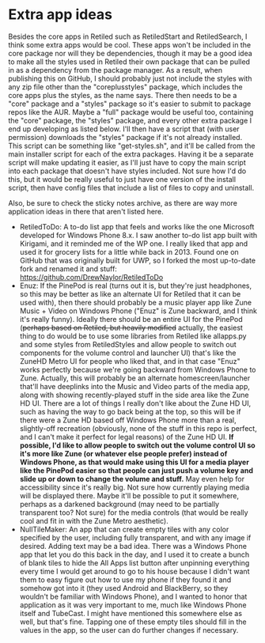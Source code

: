 # Extra app ideas

Besides the core apps in Retiled such as RetiledStart and RetiledSearch, I think some extra apps would be cool. These apps won't be included in the core package nor will they be dependencies, though it may be a good idea to make all the styles used in Retiled their own package that can be pulled in as a dependency from the package manager. As a result, when publishing this on GitHub, I should probably just not include the styles with any zip file other than the "coreplusstyles" package, which includes the core apps plus the styles, as the name says. There then needs to be a "core" package and a "styles" package so it's easier to submit to package repos like the AUR. Maybe a "full" package would be useful too, containing the "core" package, the "styles" package, and every other extra package I end up developing as listed below. I'll then have a script that (with user permission) downloads the "styles" package if it's not already installed. This script can be something like "get-styles.sh", and it'll be called from the main installer script for each of the extra packages. Having it be a separate script will make updating it easier, as I'll just have to copy the main script into each package that doesn't have styles included. Not sure how I'd do this, but it would be really useful to just have one version of the install script, then have config files that include a list of files to copy and uninstall.

Also, be sure to check the sticky notes archive, as there are way more application ideas in there that aren't listed here.

- RetiledToDo: A to-do list app that feels and works like the one Microsoft developed for Windows Phone 8.x. I saw another to-do list app built with Kirigami, and it reminded me of the WP one. I really liked that app and used it for grocery lists for a little while back in 2013. Found one on GitHub that was originally built for UWP, so I forked the most up-to-date fork and renamed it and stuff: https://github.com/DrewNaylor/RetiledToDo
- Enuz: If the PinePod is real (turns out it is, but they're just headphones, so this may be better as like an alternate UI for Retiled that it can be used with), then there should probably be a music player app like Zune Music + Video on Windows Phone ("Enuz" is Zune backward, and I think it's really funny). Ideally there should be an entire UI for the PinePod (~~perhaps based on Retiled, but heavily modified~~ actually, the easiest thing to do would be to use some libraries from Retiled like allapps.py and some styles from RetiledStyles and allow people to switch out components for the volume control and launcher UI) that's like the ZuneHD Metro UI for people who liked that, and in that case "Enuz" works perfectly because we're going backward from Windows Phone to Zune. Actually, this will probably be an alternate homescreen/launcher that'll have deeplinks into the Music and Video parts of the media app, along with showing recently-played stuff in the side area like the Zune HD UI. There are a lot of things I really don't like about the Zune HD UI, such as having the way to go back being at the top, so this will be if there were a Zune HD based off Windows Phone more than a real, slightly-off recreation (obviously, none of the stuff in this repo is perfect, and I can't make it perfect for legal reasons) of the Zune HD UI. **If possible, I'd like to allow people to switch out the volume control UI so it's more like Zune (or whatever else people prefer) instead of Windows Phone, as that would make using this UI for a media player like the PinePod easier so that people can just push a volume key and slide up or down to change the volume and stuff.** May even help for accessibility since it's really big. Not sure how currently playing media will be displayed there. Maybe it'll be possible to put it somewhere, perhaps as a darkened background (may need to be partially transparent too? Not sure) for the media controls (that would be really cool and fit in with the Zune Metro aesthetic).
- NullTileMaker: An app that can create empty tiles with any color specified by the user, including fully transparent, and with any image if desired. Adding text may be a bad idea. There was a Windows Phone app that let you do this back in the day, and I used it to create a bunch of blank tiles to hide the All Apps list button after unpinning everything every time I would get around to go to his house because I didn't want them to easy figure out how to use my phone if they found it and somehow got into it (they used Android and BlackBerry, so they wouldn't be familiar with Windows Phone), and I wanted to honor that application as it was very important to me, much like Windows Phone itself and TubeCast. I might have mentioned this somewhere else as well, but that's fine. Tapping one of these empty tiles should fill in the values in the app, so the user can do further changes if necessary.
